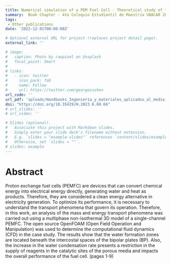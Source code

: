```yaml
---
title: Numerical simulation of a PEM Fuel Cell - Theoretical study of transport phenomena in the cathode
summary:  Book Chapter - 4to Coloquio Estudiantil de Maestría UNACAR 2022.
tags:
 - Other publications
date: '2022-12-01T00:00:00Z'

# Optional external URL for project (replaces project detail page).
external_link: ''

# image:
#   caption: Photo by rawpixel on Unsplash
#   focal_point: Smart
# 
# links:
#   - icon: twitter
#     icon_pack: fab
#     name: Follow
#     url: https://twitter.com/georgecushen
url_code: ''
url_pdf: 'uploads/Handbooks_Ingeniería_y_materiales_aplicados_al_medio_ambiente_TII_2022.pdf'
doi: "https://doi.org/10.35429/H.2023.6.60.66"
# url_slides: ''
# url_video: ''

# Slides (optional).
#   Associate this project with Markdown slides.
#   Simply enter your slide deck's filename without extension.
#   E.g. `slides = "example-slides"` references `content/slides/example-slides.md`.
#   Otherwise, set `slides = ""`.
# slides: example
---
```

# **Abstract**
Proton exchange fuel cells (PEMFC) are devices that can convert chemical energy into electrical energy directly, generating water and heat as products. Therefore, they are considered a clean energy alternative in electricity generation. To optimize its performance, it is necessary to understand the transport phenomena that govern its operation. Therefore, in this work, an analysis of the mass and energy transport phenomena was carried out using a multiphase non-isothermal 3D model of a single-channel PEMFC. The open source OpenFOAM (Open Field Operation and Manipulation) was used to determine the computational fluid dynamics (CFD) in the case study. The results show that the water formation zones are located beneath the intercostal spaces of the bipolar plates (BP). Also, the increase in the water condensation rate presents a restriction in the supply of reagents in the catalytic sites of the porous media and impacts the overall performance of the fuel cell. (pages 1-9)


